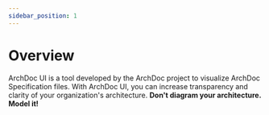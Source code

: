 ```yaml
---
sidebar_position: 1
---
```


# Overview

ArchDoc UI is a tool developed by the ArchDoc project to visualize ArchDoc Specification files. With ArchDoc UI, you can increase transparency and clarity of your organization's architecture. **Don't diagram your architecture. Model it!**
